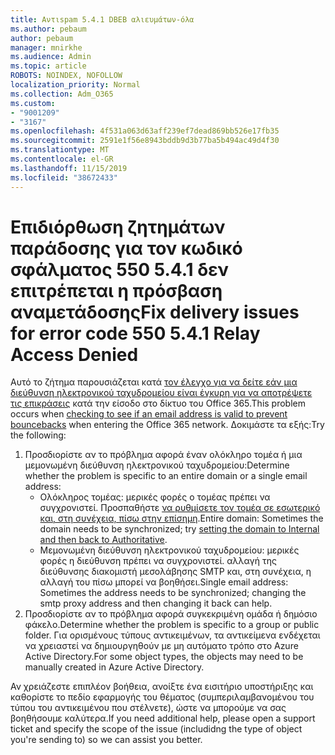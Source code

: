 ```yaml
---
title: Αντιspam 5.4.1 DBEB αλιευμάτων-όλα
ms.author: pebaum
author: pebaum
manager: mnirkhe
ms.audience: Admin
ms.topic: article
ROBOTS: NOINDEX, NOFOLLOW
localization_priority: Normal
ms.collection: Adm_O365
ms.custom:
- "9001209"
- "3167"
ms.openlocfilehash: 4f531a063d63aff239ef7dead869bb526e17fb35
ms.sourcegitcommit: 2591e1f56e8943bddb9d3b77ba5b494ac49d4f30
ms.translationtype: MT
ms.contentlocale: el-GR
ms.lasthandoff: 11/15/2019
ms.locfileid: "38672433"
---
```

# <a name="fix-delivery-issues-for-error-code-550-541-relay-access-denied"></a><span data-ttu-id="32940-102">Επιδιόρθωση ζητημάτων παράδοσης για τον κωδικό σφάλματος 550 5.4.1 δεν επιτρέπεται η πρόσβαση αναμετάδοσης</span><span class="sxs-lookup"><span data-stu-id="32940-102">Fix delivery issues for error code 550 5.4.1 Relay Access Denied</span></span>

<span data-ttu-id="32940-103">Αυτό το ζήτημα παρουσιάζεται κατά [τον έλεγχο για να δείτε εάν μια διεύθυνση ηλεκτρονικού ταχυδρομείου είναι έγκυρη για να αποτρέψετε τις επικράσεις](https://docs.microsoft.com/exchange/mail-flow-best-practices/use-directory-based-edge-blocking) κατά την είσοδο στο δίκτυο του Office 365.</span><span class="sxs-lookup"><span data-stu-id="32940-103">This problem occurs when [checking to see if an email address is valid to prevent bouncebacks](https://docs.microsoft.com/exchange/mail-flow-best-practices/use-directory-based-edge-blocking) when entering the Office 365 network.</span></span> <span data-ttu-id="32940-104">Δοκιμάστε τα εξής:</span><span class="sxs-lookup"><span data-stu-id="32940-104">Try the following:</span></span>

1. <span data-ttu-id="32940-105">Προσδιορίστε αν το πρόβλημα αφορά έναν ολόκληρο τομέα ή μια μεμονωμένη διεύθυνση ηλεκτρονικού ταχυδρομείου:</span><span class="sxs-lookup"><span data-stu-id="32940-105">Determine whether the problem is specific to an entire domain or a single email address:</span></span>
    - <span data-ttu-id="32940-106">Ολόκληρος τομέας: μερικές φορές ο τομέας πρέπει να συγχρονιστεί. Προσπαθήστε [να ρυθμίσετε τον τομέα σε εσωτερικό και, στη συνέχεια, πίσω στην επίσημη](https://docs.microsoft.com/exchange/mail-flow-best-practices/manage-accepted-domains/manage-accepted-domains).</span><span class="sxs-lookup"><span data-stu-id="32940-106">Entire domain: Sometimes the domain needs to be synchronized; try [setting the domain to Internal and then back to Authoritative](https://docs.microsoft.com/exchange/mail-flow-best-practices/manage-accepted-domains/manage-accepted-domains).</span></span>
    - <span data-ttu-id="32940-107">Μεμονωμένη διεύθυνση ηλεκτρονικού ταχυδρομείου: μερικές φορές η διεύθυνση πρέπει να συγχρονιστεί. αλλαγή της διεύθυνσης διακομιστή μεσολάβησης SMTP και, στη συνέχεια, η αλλαγή του πίσω μπορεί να βοηθήσει.</span><span class="sxs-lookup"><span data-stu-id="32940-107">Single email address: Sometimes the address needs to be synchronized; changing the smtp proxy address and then changing it back can help.</span></span>
2. <span data-ttu-id="32940-108">Προσδιορίστε αν το πρόβλημα αφορά συγκεκριμένη ομάδα ή δημόσιο φάκελο.</span><span class="sxs-lookup"><span data-stu-id="32940-108">Determine whether the problem is specific to a group or public folder.</span></span> <span data-ttu-id="32940-109">Για ορισμένους τύπους αντικειμένων, τα αντικείμενα ενδέχεται να χρειαστεί να δημιουργηθούν με μη αυτόματο τρόπο στο Azure Active Directory.</span><span class="sxs-lookup"><span data-stu-id="32940-109">For some object types, the objects may need to be manually created in Azure Active Directory.</span></span>

<span data-ttu-id="32940-110">Αν χρειάζεστε επιπλέον βοήθεια, ανοίξτε ένα εισιτήριο υποστήριξης και καθορίστε το πεδίο εφαρμογής του θέματος (συμπεριλαμβανομένου του τύπου του αντικειμένου που στέλνετε), ώστε να μπορούμε να σας βοηθήσουμε καλύτερα.</span><span class="sxs-lookup"><span data-stu-id="32940-110">If you need additional help, please open a support ticket and specify the scope of the issue (includidng the type of object you're sending to) so we can assist you better.</span></span>